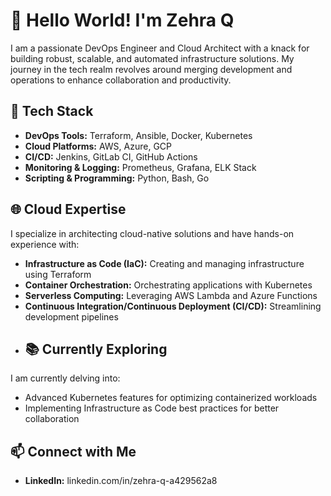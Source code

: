 # 👋 Hello World! I'm Zehra Q
I am a passionate DevOps Engineer and Cloud Architect with a knack for building robust, scalable, and automated infrastructure solutions. My journey in the tech realm revolves around merging development and operations to enhance collaboration and productivity.

## 🔧 Tech Stack
- **DevOps Tools:** Terraform, Ansible, Docker, Kubernetes
- **Cloud Platforms:** AWS, Azure, GCP
- **CI/CD:** Jenkins, GitLab CI, GitHub Actions
- **Monitoring & Logging:** Prometheus, Grafana, ELK Stack
- **Scripting & Programming:** Python, Bash, Go

## 🌐 Cloud Expertise
I specialize in architecting cloud-native solutions and have hands-on experience with:
- **Infrastructure as Code (IaC):** Creating and managing infrastructure using Terraform
- **Container Orchestration:** Orchestrating applications with Kubernetes
- **Serverless Computing:** Leveraging AWS Lambda and Azure Functions
- **Continuous Integration/Continuous Deployment (CI/CD):** Streamlining development pipelines
- ## 📚 Currently Exploring
I am currently delving into:
- Advanced Kubernetes features for optimizing containerized workloads
- Implementing Infrastructure as Code best practices for better collaboration
## 📫 Connect with Me
- **LinkedIn:** linkedin.com/in/zehra-q-a429562a8
